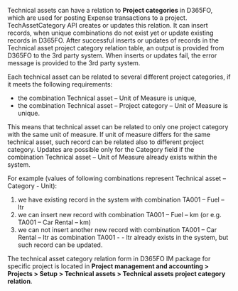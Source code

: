 Technical assets can have a relation to **Project categories** in D365FO, which are used for posting Expense transactions to a project. TechAssetCategory API creates or updates this relation. It can insert records, when unique combinations do not exist yet or update existing records in D365FO. After successful inserts or updates of records in the Technical asset project category relation table, an output is provided from D365FO to the 3rd party system. When inserts or updates fail, the error message is provided to the 3rd party system.

Each technical asset can be related to several different project categories, if it meets the following requirements:
- the combination Technical asset – Unit of Measure is unique,
- the combination Technical asset – Project category – Unit of Measure is unique.

This means that technical asset can be related to only one project category with the same unit of measure. If unit of measure differs for the same technical asset, such record can be related also to different project category. Updates are possible only for the Category field if the combination Technical asset – Unit of Measure already exists within the system. 

For example (values of following combinations represent Technical asset – Category - Unit):
1.	we have existing record in the system with combination TA001 – Fuel – ltr
2.	we can insert new record with combination TA001 – Fuel – km (or e.g. TA001 – Car Rental – km)
3.	we can not insert another new record with combination TA001 – Car Rental – ltr as combination TA001 - - ltr already exists in the system, but such record can be updated.

The technical asset category relation form in D365FO IM package for specific project is located in **Project management and accounting > Projects > Setup > Technical assets > Technical assets project category relation**.

